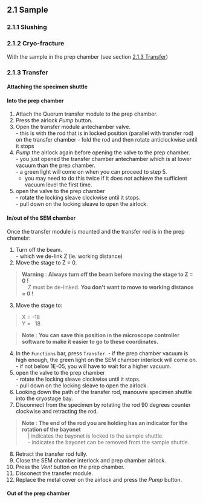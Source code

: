 ## 2.1 Sample
### 2.1.1 Slushing
### 2.1.2 Cryo-fracture
With the sample in the prep chamber (see section [2.1.3 Transfer](https://github.com/operandos/SOP-for-UoS-Helios-microscope-quorum-cryosystem/blob/main/2.%20Cryosystem%20operation.md#213-transfer))
### 2.1.3 Transfer
#### Attaching the specimen shuttle  

#### Into the prep chamber  
  1. Attach the Quorum transfer module to the prep chamber.  
  2. Press the airlock *Pump* button.  
  3. Open the transfer module antechamber valve.  
    - this is with the rod that is in locked position (parallel with transfer rod) on the transfer chamber
    - fold the rod and then rotate anticlockwise until it stops
  4. *Pump* the airlock again before opening the valve to the prep chamber.  
    - you just opened the transfer chamber antechamber which is at lower vacuum than the prep chamber.  
    - a green light will come on when you can proceed to step 5.  
      - you may need to do this twice if it does not achieve the sufficient vacuum level the first time.  
  6. open the valve to the prep chamber  
    - rotate the locking sleave clockwise until it stops.  
    - pull down on the locking sleave to open the airlock.  

#### In/out of the SEM chamber  
Once the transfer module is mounted and the transfer rod is in the prep chamebr:
  1. Turn off the beam.  
    - which we de-link Z (ie. working distance)
  2. Move the stage to Z = 0.  
> **Warning** : **Always turn off the beam before moving the stage to Z = 0 !**  
> &nbsp; &nbsp; Z must be de-linked. **You don't want to move to working distance = 0 !**  
  3. Move the stage to:  
  > X = -18  
  > Y = &nbsp; 18  

> **Note** : **You can save this position in the microscope controller software to make it easier to go to these coordinates.**  

  4. In the `Functions` bar, press `Transfer`.
    - if the prep chamber vacuum is high enough, the green light on the SEM chamber interlock will come on.
    - if not below 1E-05, you will have to wait for a higher vacuum.
  5. open the valve to the prep chamber  
    - rotate the locking sleave clockwise until it stops.  
    - pull down on the locking sleave to open the airlock.  
  6. Looking down the path of the transfer rod, manouvre specimen shuttle into the cryostage bay.  
  7. Disconnect from the specimen by rotating the rod 90 degrees counter clockwise and retracting the rod.  
> **Note** : **The end of the rod you are holding has an indicator for the rotation of the bayonet**  
> &nbsp; &nbsp; | indicates the bayonet is locked to the sample shuttle.  
> &nbsp; &nbsp; - indicates the bayonet can be removed from the sample shuttle.  

  8. Retract the transfer rod fully.  
  9. Close the SEM chamber interlock and prep chamber airlock.  
  10. Press the *Vent* button on the prep chamber.  
  11. Disconect the transfer module.
  12. Replace the metal cover on the airlock and press the *Pump* button.  


#### Out of the prep chamber  
